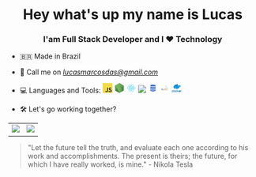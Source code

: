   <h1  align="center"> Hey what's up my name is Lucas </h1>
<h3 align="center"> I'am Full Stack Developer and I ❤️ Technology </h3>

- 🇧🇷 Made in Brazil

- 💬 Call me on *lucasmarcosdas@gmail.com*

- 💻 Languages and Tools: 
  <code><img height="20" src="https://raw.githubusercontent.com/github/explore/80688e429a7d4ef2fca1e82350fe8e3517d3494d/topics/javascript/javascript.png"></code>
  <code><img height="20" src="https://raw.githubusercontent.com/github/explore/80688e429a7d4ef2fca1e82350fe8e3517d3494d/topics/nodejs/nodejs.png"></code> 
  <code><img height="20" src="https://raw.githubusercontent.com/github/explore/80688e429a7d4ef2fca1e82350fe8e3517d3494d/topics/react/react.png"></code>
  <code><img height="20" src="https://raw.githubusercontent.com/jmnote/z-icons/master/svg/git.svg"></code>
  <code><img height="20" src="https://raw.githubusercontent.com/github/explore/80688e429a7d4ef2fca1e82350fe8e3517d3494d/topics/sql/sql.png"></code>
  <code><img height="20" src="https://raw.githubusercontent.com/github/explore/80688e429a7d4ef2fca1e82350fe8e3517d3494d/topics/mysql/mysql.png"></code>
  <code><img height="20" src="https://raw.githubusercontent.com/github/explore/80688e429a7d4ef2fca1e82350fe8e3517d3494d/topics/docker/docker.png"></code>

- 🛠️ Let's go working together?

<table><tr>
  <td><a>
    <img src="https://github-readme-stats.vercel.app/api?username=lucasmarcosds&show_icons=true&theme=discord_old_blurple&hide_border=true&include_all_commits=true&count_private=true" /></td>
  <td><img src="https://github-readme-stats.vercel.app/api/top-langs/?username=lucasmarcosds&layout=compact&theme=discord_old_blurple&hide_border=true&include_all_commits=true&count_private=true" /></td>
 </a></tr>
</table>
  
  > "Let the future tell the truth, and evaluate each one according to his work and accomplishments. The present is theirs; the future, for which I have really worked, is mine." - Nikola Tesla
